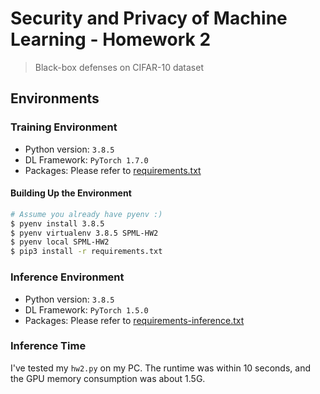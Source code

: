 # Security and Privacy of Machine Learning - Homework 2
> Black-box defenses on CIFAR-10 dataset

## Environments
### Training Environment
- Python version: `3.8.5`
- DL Framework: `PyTorch 1.7.0`
- Packages: Please refer to [requirements.txt](./requirements.txt)

#### Building Up the Environment
```bash
# Assume you already have pyenv :)
$ pyenv install 3.8.5
$ pyenv virtualenv 3.8.5 SPML-HW2
$ pyenv local SPML-HW2
$ pip3 install -r requirements.txt
```

### Inference Environment
- Python version: `3.8.5`
- DL Framework: `PyTorch 1.5.0`
- Packages: Please refer to [requirements-inference.txt](./requirements-inference.txt)

### Inference Time
I've tested my `hw2.py` on my PC. The runtime was within 10 seconds, and the GPU memory consumption
was about 1.5G.
